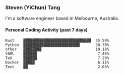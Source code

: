 ### Steven (YiChun) Tang

I'm a software engineer based in Melbourne, Australia.

#### Personal Coding Activity (past 7 days)
```
Rust    ▓▓▓▓▓▓▓▓▓▓▓▓▓▓▓▓▓▓▓▓▓▓▓▓▓▓▓▓▓▓  35.59%
Python  ▓▓▓▓▓▓▓▓▓▓▓▓▓▓▓▓▓▓▓▓▓▓▓▓▓       30.70%
other   ▓▓▓▓▓▓▓▓                        10.18%
YAML    ▓▓▓▓▓▓                           7.48%
TeX     ▓▓▓▓▓▓                           7.29%
Docker  ▓▓▓▓▓                            6.11%
Text    ▓▓                               2.65%
```
